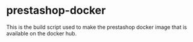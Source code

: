 # prestashop-docker
This is the build script used to make the prestashop docker image that is available on the docker hub.
